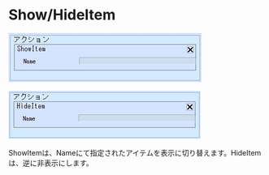 # Show/HideItem

![ShowItem](img/ShowItem.jpg)

![HideItem](img/HideItem.jpg)

ShowItemは、Nameにて指定されたアイテムを表示に切り替えます。HideItemは、逆に非表示にします。
